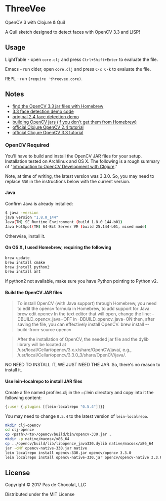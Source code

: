 # ThreeVee
OpenCV 3 with Clojure &amp; Quil

A Quil sketch designed to detect faces with OpenCV 3.3 and LISP!

## Usage

LightTable - open `core.clj` and press `Ctrl+Shift+Enter` to evaluate the file.

Emacs - run cider, open `core.clj` and press `C-c C-k` to evaluate the file.

REPL - run `(require 'threevee.core)`.

## Notes

* [find the OpenCV 3.3 jar files with Homebrew](http://opencv-java-tutorials.readthedocs.io/en/latest/01-installing-opencv-for-java.html)
* [3.3 face detection demo code](http://www.rmnd.net/install-and-use-opencv-3-0-on-mac-os-x-with-eclipse-java/)
* [original 2.4 face detection demo](https://blog.openshift.com/day-12-opencv-face-detection-for-java-developers/)
* [building OpenCV jars (if you don't get them from Homebrew)](https://docs.opencv.org/3.0-beta/doc/tutorials/introduction/desktop_java/java_dev_intro.html)
* [official Clojure OpenCV 2.4 tutorial](https://docs.opencv.org/2.4/doc/tutorials/introduction/clojure_dev_intro/clojure_dev_intro.html)
* [official Clojure OpenCV 3.3 tutorial](https://docs.opencv.org/trunk/d7/d1e/tutorial_clojure_dev_intro.html)

### OpenCV Required

You'll have to build and install the OpenCV JAR files for your setup. Installation tested on Archlinux and OS X. The following is a rough summary of "[Introduction to OpenCV Development with Clojure](http://docs.opencv.org/doc/tutorials/introduction/clojure_dev_intro/clojure_dev_intro.html#clojure-dev-intro)."

Note, at time of writing, the latest version was 3.3.0. So, you may need to replace `330` in the instructions below with the current version.

#### Java
Confirm Java is already installed:
```` bash
$ java -version
java version "1.8.0_144"
Java(TM) SE Runtime Environment (build 1.8.0_144-b01)
Java HotSpot(TM) 64-Bit Server VM (build 25.144-b01, mixed mode)
````

Otherwise, install it.

#### On OS X, I used Homebrew, requiring the following

```` bash
brew update
brew install cmake
brew install python2
brew install ant
````

If python2 not available, make sure you have Python pointing to Python v2.

#### Build the OpenCV JAR files

> To install OpenCV (with Java support) through Homebrew, you need to edit the opencv formula in Homebrew, to add support for Java: brew edit opencv In the text editor that will open, change the line: -DBUILD_opencv_java=OFF in -DBUILD_opencv_java=ON then, after saving the file, you can effectively install OpenCV: brew install --build-from-source opencv

> After the installation of OpenCV, the needed jar file and the dylib library will be located at /usr/local/Cellar/opencv/3.x.x/share/OpenCV/java/, e.g., /usr/local/Cellar/opencv/3.3.0_3/share/OpenCV/java/.

NO NEED TO INSTALL IT, WE JUST NEED THE JAR. So, there's no reason to install it.

#### Use lein-localrepo to install JAR files

Create a file named profiles.clj in the ~/.lein directory and copy into it the following content:
```` clojure
{:user {:plugins [[lein-localrepo "0.5.4"]]}}
````

You may need to change `0.5.4` to the latest version of `lein-localrepo`.

```` bash
mkdir clj-opencv
cd clj-opencv
cp <path>/<to>/opencv/build/bin/opencv-330.jar .
mkdir -p native/macosx/x86_64
cp ../opencv/build/lib/libopencv_java330.dylib native/macosx/x86_64
jar -cMf opencv-native-330.jar native
lein localrepo install opencv-330.jar opencv/opencv 3.3.0
lein localrepo install opencv-native-330.jar opencv/opencv-native 3.3.0
````

## License

Copyright © 2017 Pas de Chocolat, LLC

Distributed under the MIT License
